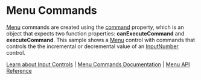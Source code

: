 Menu Commands
=============

[Menu](https://www.grapecity.com/wijmo/api/classes/wijmo_input.menu.html) commands are created using the [command](https://www.grapecity.com/wijmo/api/classes/wijmo_input.menu.html#command) property, which is an object that expects two function properties: **canExecuteCommand** and **executeCommand**. This sample shows a [Menu](https://www.grapecity.com/wijmo/api/classes/wijmo_input.menu.html) control with commands that controls the the incremental or decremental value of an [InputNumber](https://www.grapecity.com/wijmo/api/classes/wijmo_input.inputnumber.html) control. 

[Learn about Input Controls](https://www.grapecity.com/wijmo/input-controls-javascript) | [Menu Commands Documentation](https://www.grapecity.com/wijmo/docs/Topics/Input/Menu/Menu-Commands) | [Menu API Reference](https://www.grapecity.com/wijmo/api/classes/wijmo_input.menu.html)